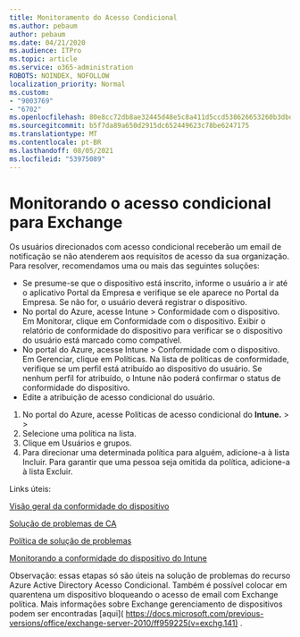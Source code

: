 ```yaml
---
title: Monitoramento do Acesso Condicional
ms.author: pebaum
author: pebaum
ms.date: 04/21/2020
ms.audience: ITPro
ms.topic: article
ms.service: o365-administration
ROBOTS: NOINDEX, NOFOLLOW
localization_priority: Normal
ms.custom:
- "9003769"
- "6702"
ms.openlocfilehash: 80e8cc72db8ae32445d48e5c8a411d5ccd538626653260b3dbd28a247561e888
ms.sourcegitcommit: b5f7da89a650d2915dc652449623c78be6247175
ms.translationtype: MT
ms.contentlocale: pt-BR
ms.lasthandoff: 08/05/2021
ms.locfileid: "53975089"
---
```

# <a name="monitoring-conditional-access-for-exchange"></a>Monitorando o acesso condicional para Exchange

Os usuários direcionados com acesso condicional receberão um email de notificação se não atenderem aos requisitos de acesso da sua organização. Para resolver, recomendamos uma ou mais das seguintes soluções:

- Se presume-se que o dispositivo está inscrito, informe o usuário a ir até o aplicativo Portal da Empresa e verifique se ele aparece no Portal da Empresa. Se não for, o usuário deverá registrar o dispositivo.
- No portal do Azure, acesse Intune > Conformidade com o dispositivo. Em Monitorar, clique em Conformidade com o dispositivo. Exibir o relatório de conformidade do dispositivo para verificar se o dispositivo do usuário está marcado como compatível.
- No portal do Azure, acesse Intune > Conformidade com o dispositivo. Em Gerenciar, clique em Políticas. Na lista de políticas de conformidade, verifique se um perfil está atribuído ao dispositivo do usuário. Se nenhum perfil for atribuído, o Intune não poderá confirmar o status de conformidade do dispositivo.
- Edite a atribuição de acesso condicional do usuário.

1. No portal do Azure, acesse Políticas de acesso condicional do **Intune.**  >    >  
2. Selecione uma política na lista.
3. Clique em Usuários e grupos.
4. Para direcionar uma determinada política para alguém, adicione-a à lista Incluir. Para garantir que uma pessoa seja omitida da política, adicione-a à lista Excluir.

Links úteis:

[Visão geral da conformidade do dispositivo](https://docs.microsoft.com/intune/device-compliance-get-started)

[Solução de problemas de CA](https://docs.microsoft.com/intune/troubleshoot-conditional-access)

[Política de solução de problemas](https://docs.microsoft.com/troubleshoot/mem/intune/troubleshoot-policies-in-microsoft-intune)

[Monitorando a conformidade do dispositivo do Intune](https://docs.microsoft.com/intune/compliance-policy-monitor)

Observação: essas etapas só são úteis na solução de problemas do recurso Azure Active Directory Acesso Condicional. Também é possível colocar em quarentena um dispositivo bloqueando o acesso de email com Exchange política. Mais informações sobre Exchange gerenciamento de dispositivos podem ser encontradas [aqui]( https://docs.microsoft.com/previous-versions/office/exchange-server-2010/ff959225(v=exchg.141) .
